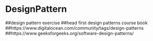 # DesignPattern
<p>
##design pattern exercise
##head first design patterns course book
##https://www.digitalocean.com/community/tags/design-patterns
##https://www.geeksforgeeks.org/software-design-patterns/

</p>
